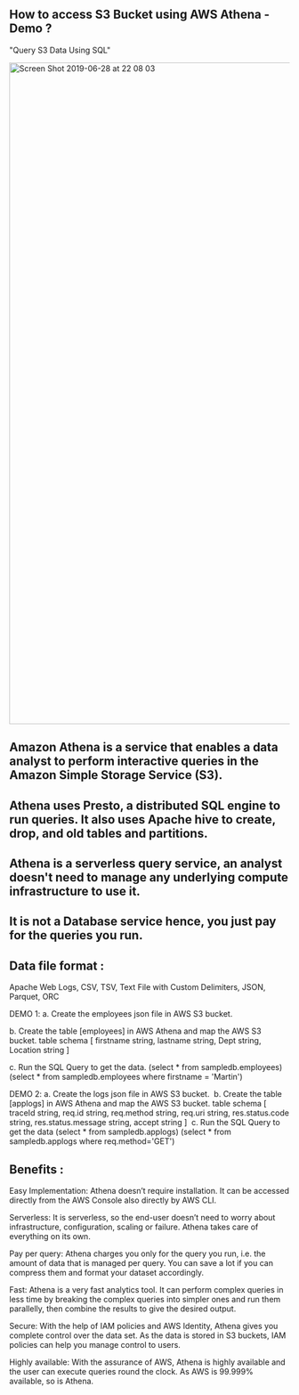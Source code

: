 ## How to access S3 Bucket using AWS Athena - Demo ?

"Query S3 Data Using SQL"

<img width="1189" alt="Screen Shot 2019-06-28 at 22 08 03" src="https://user-images.githubusercontent.com/30971809/60368508-52fd2280-99f1-11e9-8371-b6b547f45d64.png">


## Amazon Athena is a service that enables a data analyst to perform interactive queries in the Amazon Simple Storage Service (S3).

## Athena uses Presto, a distributed SQL engine to run queries. It also uses Apache hive to create, drop, and old tables and partitions. 

## Athena is a serverless query service, an analyst doesn't need to manage any underlying compute infrastructure to use it.

## It is not a Database service hence, you just pay for the queries you run. 

## Data file format :

Apache Web Logs, CSV, TSV, Text File with Custom Delimiters, JSON, Parquet, ORC

DEMO 1:
a. Create the employees json file in AWS S3 bucket.&nbsp;

b. Create the table [employees] in AWS Athena and map the AWS S3 bucket.
   table schema [  firstname string, lastname string, Dept string, Location string ]  &nbsp;
   
c. Run the SQL Query to get the data.
   (select * from sampledb.employees)
   (select * from sampledb.employees where firstname = 'Martin')  &nbsp;

DEMO 2:
a. Create the logs json file in AWS S3 bucket.&nbsp;
b. Create the table [applogs] in AWS Athena and map the AWS S3 bucket.
   table schema  [ traceId string, req.id string, req.method string, req.uri string, res.status.code string, res.status.message string, accept string ]&nbsp;
c. Run the SQL Query to get the data 
    (select * from sampledb.applogs)
    (select * from sampledb.applogs where req.method='GET')&nbsp;

## Benefits :

Easy Implementation: Athena doesn’t require installation. It can be accessed directly from the AWS Console also directly by AWS CLI.

Serverless: It is serverless, so the end-user doesn’t need to worry about infrastructure, configuration, scaling or failure. Athena takes care of everything on its own.

Pay per query: Athena charges you only for the query you run, i.e. the amount of data that is managed per query. You can save a lot if you can compress them and format your dataset accordingly.

Fast: Athena is a very fast analytics tool. It can perform complex queries in less time by breaking the complex queries into simpler ones and run them parallelly, then combine the results to give the desired output.

Secure: With the help of IAM policies and AWS Identity, Athena gives you complete control over the data set. As the data is stored in S3 buckets, IAM policies can help you manage control to users.

Highly available: With the assurance of AWS, Athena is highly available and the user can execute queries round the clock. As AWS is 99.999% available, so is Athena.




